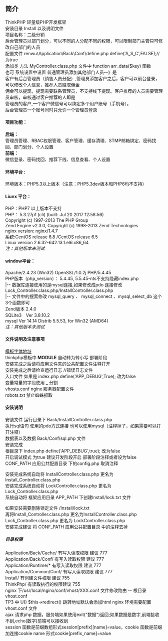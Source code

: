 ﻿## 简介
ThinkPHP 轻量级PHP开发框架   
安装目录 Install 以及说明文件  
项目名称：二级分销   
后台管理员以部门划分，可以不同的人分配不同的权限，可以限制部门主管只可修改自己部门的人员  
配置文件 renwu\Application\Back\Conf\define.php   define('A_S_C',FALSE);//为true  
添加类 方法 MyController.class.php 文件中 function arr_data($key) 函数  
也可 系统设置中设置 普通管理员添加其他部门人员--》是  
客户有后台管理员（销售人员分配）,管理员添加客户之后，客户可以前台登录，可以修改个人信息，推荐人员赚取佣金  
佣金可以提现，提现需要联系管理员，不支持线下提现。客户推荐的人员需要管理员审核，审核通过客户推荐的人即是  
管理员的客户,一个客户微信号可以绑定多个用户账号（手机号）。  
后台管理员一个账号同时只允许一个管理员登录    	

#### 项目功能：  
**后端：**         
   管理员管理、RBAC权限管理、客户管理、缓存清理、STMP邮箱绑定、密码找回、部门划分、个人设置      
**前端：**          
   微信登录、密码找回、推荐下线、信息查看、个人设置      		
	
#### 环境平台 : 
环境版本：PHP5.3以上版本（注意：PHP5.3dev版本和PHP6均不支持）       

#### Liunx 平台： 
PHP：PHP7 以上版本不支持    
PHP： 5.3.27p1 (cli) (built: Jul 20 2017 12:58:56)   
Copyright (c) 1997-2013 The PHP Group  
Zend Engine v2.3.0, Copyright (c) 1998-2013 Zend Technologies    
nginx version: nginx/1.4.7     
系统:CentOS release 6.8 /CentOS release 6.5     
Linux version 2.6.32-642.13.1.el6.x86_64    
*注：其他版本未测试*   

#### window平台：    
Apache/2.4.23 (Win32) OpenSSL/1.0.2j PHP/5.4.45    
PHP版本（php_version）：	5.4.45, 5.5.45-nts不支持隐藏index.php     
|--  数据库连接使用的是mysql连接,如果修改成pdo 连接修改 Lock_Controller.class.php/InstallController.class.php      
|--  文件中的搜索修改 mysql_query 、 mysql_connect 、mysql_select_db 这个3个函数即可    
Zend版本	2.4.0   
SQLite3　Ver 3.8.10.2    
mysql  Ver 14.14 Distrib 5.5.53, for Win32 (AMD64)    
*注：其他版本未测试*   

#### 文件说明及注意事项      
[模板字体地址](http://www.bootcss.com/p/font-awesome/)   
thinkphp模板中 __MODULE__ 自动转为转小写 部署阶段   
安装完成之后请将应用文件夹的公共配置文件注释打开  
安装完成之后请检查运行日志  //错误日志文件   
入口文件 如果是 index.php define('APP_DEBUG',True); 改为false    
变量常量的字段使用 _ 分割    
vhosts.conf nginx 服务器配置文件    
robots.txt 禁止蜘蛛抓取     

#### 安装说明
安装文件 运行目录下 Back/InstallController.class.php      
	执行sql语句 使用的pdo方式连接  也可以使用mysql（注释掉了，如果需要可以打开注释）    
数据表以及数据 Back/Conf/sql.php 文件    
安装完成   
	 根目录下 index.php define('APP_DEBUG',true); 改为false   
	 开启调试模式 为true 建议开发阶段开启 部署阶段注释或者设为false   
	 CONF_PATH 应用公共配置目录 下的config.php 取消注释   

安装完成系统自动将 InstallController.class.php 更名为 Install_Controller.class.php  
安装完成系统自动将 LockController.class.php 更名为 Lock_Controller.class.php   
系统自动将 框架应用目录 APP_PATH 下创建Install/lock.txt 文件  

如果安装需要删除锁定文件 /Install/lock.txt    
再将Install_Controller.class.php 更名为InstallController.class.php          
Lock_Controller.class.php 更名为 LockController.class.php       
安装完成建议 将 CONF_PATH 应用公共配置目录 中的注释去掉    

##### 目录权限   
Application/Back/Cache/ 有写入读取权限 建议 777     
Application/Back/Conf/ 有写入读取权限 建议 777    
Application/Runtime/*  有写入读取权限 建议 777   
Application/Common/Conf/ 有写入读取权限 建议 777   
Install/ 有创建文件权限 建议 755   
ThinkPhp/ 有读取执行的权限建议 755    
nginx 下/usr/local/nginx/conf/vhost/XXX.conf 文件修改路由 -- 根目录 vhost.conf    
TP3 中 U()  $this->redirect() 跳转地址默认会添加html nginx 环境需要配置 vhost.conf 文件   
ajax 请求php 数据，服务端如果使用exit("数据")返回;如果数据是数字,前端接收不到,echo(数字)前端可以接收到     
session 函数是前缀数组形式session[prefix][name]=value，cookie 函数是前缀加连接cookie name 形式cookie[prefix_name]=value     